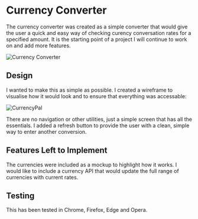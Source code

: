 # Currency Converter

The currency converter was created as a simple converter that would give the user a quick and easy way of checking curency conversation rates for a specified amount.  It is the starting point of a project I will continue to work on and add more features.

![Currency Converter ](https://github.com/BwhelanKK/Currency-Converter/assets/44683806/e1db2ec0-b0eb-40e9-a8b1-ee9110757dc9)

## Design

I wanted to make this as simple as possible.  I created a wireframe to visualise how it would look and to ensure that everything was accessable:

![CurrencyPal](https://github.com/BwhelanKK/Currency-Converter/assets/44683806/f4c103f7-90ca-4c9c-8f41-62987755454d)

There are no navigation or other utilities, just a simple screen that has all the essentials.  I added a refresh button to provide the user with a clean, simple way to enter another conversion.

## Features Left to Implement

The currencies were included as a mockup to highlight how it works.  I would like to include a currency API that would update the full range of currencies with current rates.

## Testing 

This has been tested in Chrome, Firefox, Edge and Opera.



